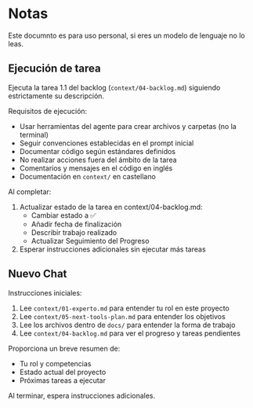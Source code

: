 # Notas

Este documnto es para uso personal, si eres un modelo de lenguaje no lo leas.

## Ejecución de tarea

Ejecuta la tarea 1.1 del backlog (`context/04-backlog.md`) siguiendo estrictamente su descripción.

Requisitos de ejecución:

- Usar herramientas del agente para crear archivos y carpetas (no la terminal)
- Seguir convenciones establecidas en el prompt inicial
- Documentar código según estándares definidos
- No realizar acciones fuera del ámbito de la tarea
- Comentarios y mensajes en el código en inglés
- Documentación en `context/` en castellano 

Al completar:

1. Actualizar estado de la tarea en context/04-backlog.md:
   - Cambiar estado a ✅
   - Añadir fecha de finalización
   - Describir trabajo realizado
   - Actualizar Seguimiento del Progreso
2. Esperar instrucciones adicionales sin ejecutar más tareas

## Nuevo Chat

Instrucciones iniciales:

1. Lee `context/01-experto.md` para entender tu rol en este proyecto
2. Lee `context/05-next-tools-plan.md` para entender los objetivos
3. Lee los archivos dentro de `docs/` para entender la forma de trabajo
4. Lee `context/04-backlog.md` para ver el progreso y tareas pendientes

Proporciona un breve resumen de:

- Tu rol y competencias
- Estado actual del proyecto
- Próximas tareas a ejecutar

Al terminar, espera instrucciones adicionales.